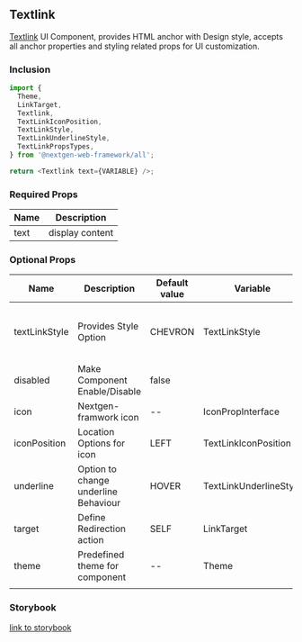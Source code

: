 ## Textlink

<a href="https://www.figma.com/file/NmGzJoDRtkn481G3lgg0Z9/Amway-DS-%E2%80%93%C2%A0Global-Core-Components?node-id=12053%3A100329">Textlink</a> UI Component, provides HTML anchor with Design style, accepts all anchor properties and styling related props for UI customization.

### Inclusion

```ts
import {
  Theme,
  LinkTarget,
  Textlink,
  TextLinkIconPosition,
  TextLinkStyle,
  TextLinkUnderlineStyle,
  TextLinkPropsTypes,
} from '@nextgen-web-framework/all';

return <Textlink text={VARIABLE} />;
```

### Required Props

| Name | Description     |
| ---- | --------------- |
| text | display content |

### Optional Props

| Name          | Description                          | Default value | Variable               | Option                                                    |
| ------------- | ------------------------------------ | ------------- | ---------------------- | --------------------------------------------------------- |
| textLinkStyle | Provides Style Option                | CHEVRON       | TextLinkStyle          | CHEVRON, CHEVRONUNDERLINE, ICON, ICONUNDERLINE, UNDERLINE |
| disabled      | Make Component Enable/Disable        | false         |
| icon          | Nextgen-framwork icon                | --            | IconPropInterface      |                                                           |
| iconPosition  | Location Options for icon            | LEFT          | TextLinkIconPosition   | LEFT, RIGHT                                               |
| underline     | Option to change underline Behaviour | HOVER         | TextLinkUnderlineStyle | HOVER, NOHOVER ,FIXED                                     |
| target        | Define Redirection action            | SELF          | LinkTarget             | BLANK, SELF,PARENT ,TOP ,FRAMENAME                        |
| theme         | Predefined theme for component       | --            | Theme                  | PURPLE, BLUE ,ORANGE ,GREEN,RED ,YELLOW                   |
|               |

### Storybook

[link to storybook](https://link_to_storybook)
